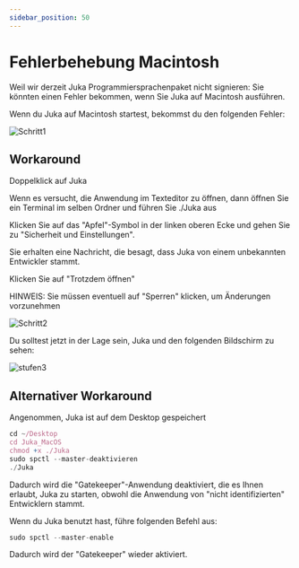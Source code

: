 ```yaml
---
sidebar_position: 50
---
```


# Fehlerbehebung Macintosh

Weil wir derzeit Juka Programmiersprachenpaket nicht signieren: Sie könnten einen Fehler bekommen, wenn Sie Juka auf Macintosh ausführen.

Wenn du Juka auf Macintosh startest, bekommst du den folgenden Fehler:

![Schritt1](/img/macintosh/cannotbeopened.png)

## Workaround

Doppelklick auf Juka

Wenn es versucht, die Anwendung im Texteditor zu öffnen, dann öffnen Sie ein Terminal im selben Ordner und führen Sie ./Juka aus

Klicken Sie auf das "Apfel"-Symbol in der linken oberen Ecke und gehen Sie zu "Sicherheit und Einstellungen".

Sie erhalten eine Nachricht, die besagt, dass Juka von einem unbekannten Entwickler stammt.

Klicken Sie auf "Trotzdem öffnen"

HINWEIS: Sie müssen eventuell auf "Sperren" klicken, um Änderungen vorzunehmen

![Schritt2](/img/macintosh/openanyway.png)

Du solltest jetzt in der Lage sein, Juka und den folgenden Bildschirm zu sehen:

![stufen3](/img/macintosh/final.png)

## Alternativer Workaround

Angenommen, Juka ist auf dem Desktop gespeichert

```jsx
cd ~/Desktop
cd Juka_MacOS
chmod +x ./Juka
sudo spctl --master-deaktivieren
./Juka
```

Dadurch wird die "Gatekeeper"-Anwendung deaktiviert, die es Ihnen erlaubt, Juka zu starten, obwohl die Anwendung von "nicht identifizierten" Entwicklern stammt.

Wenn du Juka benutzt hast, führe folgenden Befehl aus:

```jsx
sudo spctl --master-enable
```

Dadurch wird der "Gatekeeper" wieder aktiviert.
